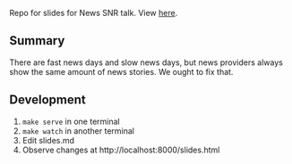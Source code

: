 Repo for slides for News SNR talk. View [here](http://blog.dagwil.me/news-snr-talk/slides.html).

Summary
-------

There are fast news days and slow news days, but news providers always show the same amount of news stories. We ought to fix that.

Development
-----------

1. `make serve` in one terminal
1. `make watch` in another terminal
1. Edit slides.md
1. Observe changes at http://localhost:8000/slides.html
